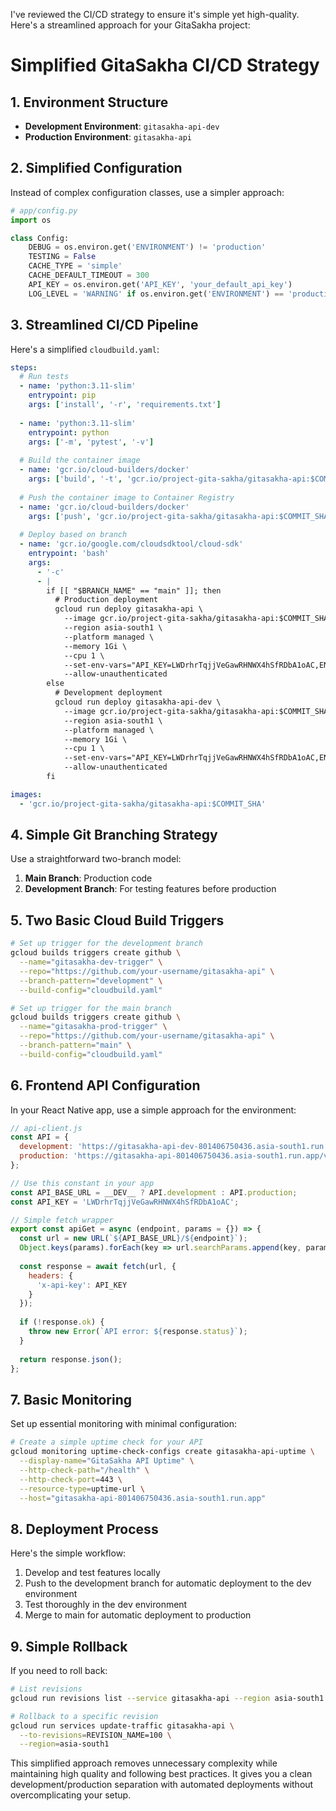 I've reviewed the CI/CD strategy to ensure it's simple yet high-quality. Here's a streamlined approach for your GitaSakha project:

# Simplified GitaSakha CI/CD Strategy

## 1. Environment Structure

- **Development Environment**: `gitasakha-api-dev`
- **Production Environment**: `gitasakha-api`

## 2. Simplified Configuration

Instead of complex configuration classes, use a simpler approach:

```python
# app/config.py
import os

class Config:
    DEBUG = os.environ.get('ENVIRONMENT') != 'production'
    TESTING = False
    CACHE_TYPE = 'simple'
    CACHE_DEFAULT_TIMEOUT = 300
    API_KEY = os.environ.get('API_KEY', 'your_default_api_key')
    LOG_LEVEL = 'WARNING' if os.environ.get('ENVIRONMENT') == 'production' else 'DEBUG'
```

## 3. Streamlined CI/CD Pipeline

Here's a simplified `cloudbuild.yaml`:

```yaml
steps:
  # Run tests
  - name: 'python:3.11-slim'
    entrypoint: pip
    args: ['install', '-r', 'requirements.txt']
    
  - name: 'python:3.11-slim'
    entrypoint: python
    args: ['-m', 'pytest', '-v']
    
  # Build the container image
  - name: 'gcr.io/cloud-builders/docker'
    args: ['build', '-t', 'gcr.io/project-gita-sakha/gitasakha-api:$COMMIT_SHA', '.']
  
  # Push the container image to Container Registry
  - name: 'gcr.io/cloud-builders/docker'
    args: ['push', 'gcr.io/project-gita-sakha/gitasakha-api:$COMMIT_SHA']
  
  # Deploy based on branch
  - name: 'gcr.io/google.com/cloudsdktool/cloud-sdk'
    entrypoint: 'bash'
    args:
      - '-c'
      - |
        if [[ "$BRANCH_NAME" == "main" ]]; then
          # Production deployment
          gcloud run deploy gitasakha-api \
            --image gcr.io/project-gita-sakha/gitasakha-api:$COMMIT_SHA \
            --region asia-south1 \
            --platform managed \
            --memory 1Gi \
            --cpu 1 \
            --set-env-vars="API_KEY=LWDrhrTqjjVeGawRHNWX4hSfRDbA1oAC,ENVIRONMENT=production" \
            --allow-unauthenticated
        else
          # Development deployment
          gcloud run deploy gitasakha-api-dev \
            --image gcr.io/project-gita-sakha/gitasakha-api:$COMMIT_SHA \
            --region asia-south1 \
            --platform managed \
            --memory 1Gi \
            --cpu 1 \
            --set-env-vars="API_KEY=LWDrhrTqjjVeGawRHNWX4hSfRDbA1oAC,ENVIRONMENT=development" \
            --allow-unauthenticated
        fi

images:
  - 'gcr.io/project-gita-sakha/gitasakha-api:$COMMIT_SHA'
```

## 4. Simple Git Branching Strategy

Use a straightforward two-branch model:

1. **Main Branch**: Production code
2. **Development Branch**: For testing features before production

## 5. Two Basic Cloud Build Triggers

```bash
# Set up trigger for the development branch
gcloud builds triggers create github \
  --name="gitasakha-dev-trigger" \
  --repo="https://github.com/your-username/gitasakha-api" \
  --branch-pattern="development" \
  --build-config="cloudbuild.yaml"

# Set up trigger for the main branch
gcloud builds triggers create github \
  --name="gitasakha-prod-trigger" \
  --repo="https://github.com/your-username/gitasakha-api" \
  --branch-pattern="main" \
  --build-config="cloudbuild.yaml"
```

## 6. Frontend API Configuration

In your React Native app, use a simple approach for the environment:

```javascript
// api-client.js
const API = {
  development: 'https://gitasakha-api-dev-801406750436.asia-south1.run.app/v1',
  production: 'https://gitasakha-api-801406750436.asia-south1.run.app/v1'
};

// Use this constant in your app
const API_BASE_URL = __DEV__ ? API.development : API.production;
const API_KEY = 'LWDrhrTqjjVeGawRHNWX4hSfRDbA1oAC';

// Simple fetch wrapper
export const apiGet = async (endpoint, params = {}) => {
  const url = new URL(`${API_BASE_URL}/${endpoint}`);
  Object.keys(params).forEach(key => url.searchParams.append(key, params[key]));
  
  const response = await fetch(url, {
    headers: {
      'x-api-key': API_KEY
    }
  });
  
  if (!response.ok) {
    throw new Error(`API error: ${response.status}`);
  }
  
  return response.json();
};
```

## 7. Basic Monitoring

Set up essential monitoring with minimal configuration:

```bash
# Create a simple uptime check for your API
gcloud monitoring uptime-check-configs create gitasakha-api-uptime \
  --display-name="GitaSakha API Uptime" \
  --http-check-path="/health" \
  --http-check-port=443 \
  --resource-type=uptime-url \
  --host="gitasakha-api-801406750436.asia-south1.run.app"
```

## 8. Deployment Process

Here's the simple workflow:

1. Develop and test features locally
2. Push to the development branch for automatic deployment to the dev environment
3. Test thoroughly in the dev environment
4. Merge to main for automatic deployment to production

## 9. Simple Rollback

If you need to roll back:

```bash
# List revisions
gcloud run revisions list --service gitasakha-api --region asia-south1

# Rollback to a specific revision
gcloud run services update-traffic gitasakha-api \
  --to-revisions=REVISION_NAME=100 \
  --region=asia-south1
```

This simplified approach removes unnecessary complexity while maintaining high quality and following best practices. It gives you a clean development/production separation with automated deployments without overcomplicating your setup.